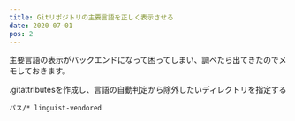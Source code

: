 ```yaml
---
title: Gitリポジトリの主要言語を正しく表示させる
date: 2020-07-01
pos: 2
---
```


主要言語の表示がバックエンドになって困ってしまい、調べたら出てきたのでメモしておきます。

.gitattributesを作成し、言語の自動判定から除外したいディレクトリを指定する

```[.gitattributes]
パス/* linguist-vendored
```
